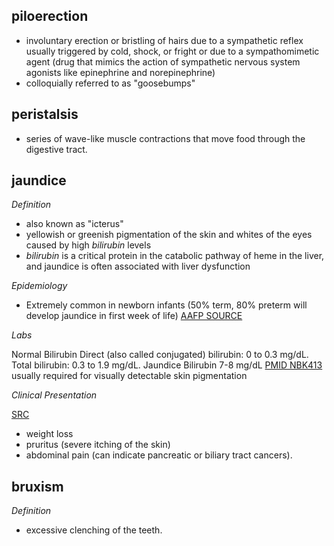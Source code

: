 ## piloerection
- involuntary erection or bristling of hairs due to a sympathetic reflex
  usually triggered by cold, shock, or fright or due to a sympathomimetic
  agent (drug that mimics the action of sympathetic nervous system
  agonists like epinephrine and norepinephrine)
- colloquially referred to as "goosebumps"

## peristalsis
- series of wave-like muscle contractions that move food through the
  digestive tract.

## jaundice

*Definition*

- also known as "icterus"
- yellowish or greenish pigmentation of the skin and whites of the eyes
  caused by high *bilirubin* levels
- *bilirubin* is a critical protein in the catabolic pathway of heme in 
  the liver, and jaundice is often associated with liver dysfunction

*Epidemiology*

- Extremely common in newborn infants (50% term, 80% preterm will
  develop jaundice in first week of life) 
  [AAFP SOURCE](http://www.aafp.org/afp/2005/0301/p947.html)

*Labs*

Normal Bilirubin
    Direct (also called conjugated) bilirubin: 0 to 0.3 mg/dL.
    Total bilirubin: 0.3 to 1.9 mg/dL.
Jaundice Bilirubin
    7-8 mg/dL [PMID NBK413](http://www.ncbi.nlm.nih.gov/books/NBK413/)
    usually required for visually detectable skin pigmentation

*Clinical Presentation*

[SRC](http://www.aafp.org/afp/2004/0115/p299.html)
- weight loss
- pruritus (severe itching of the skin)
- abdominal pain (can indicate pancreatic or biliary tract cancers).

## bruxism
*Definition*
- excessive clenching of the teeth.

